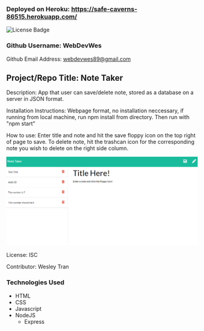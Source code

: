 ### Deployed on Heroku: https://safe-caverns-86515.herokuapp.com/

![License Badge](https://img.shields.io/badge/License-ISC-green.svg)

### Github Username: WebDevWes

Github Email Address: webdevwes89@gmail.com

## Project/Repo Title: Note Taker

Description: App that user can save/delete note, stored as a database on a server in JSON format.

Installation Instructions: Webpage format, no installation neccessary, if running from local machine, run npm install from directory. Then run with "npm start"

How to use: Enter title and note and hit the save floppy icon on the top right of page to save. To delete note, hit the trashcan icon for the corresponding note you wish to delete on the right side column.

![Screenshot](/public/assets/screenshot/screenshot.png)

License: ISC

Contributor: Wesley Tran

### Technologies Used

- HTML
- CSS
- Javascript
- NodeJS
  - Express

